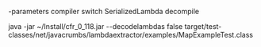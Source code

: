  -parameters compiler switch
SerializedLambda
decompile

java -jar ~/Install/cfr_0_118.jar --decodelambdas false target/test-classes/net/javacrumbs/lambdaextractor/examples/MapExampleTest.class